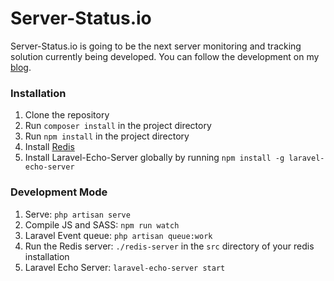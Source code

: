 Server-Status.io
===
Server-Status.io is going to be the next server monitoring and tracking solution currently being developed.
You can follow the development on my [blog](http://blog.server-status.io).

### Installation
1. Clone the repository 
2. Run `composer install` in the project directory
3. Run `npm install` in the project directory
4. Install [Redis](https://redis.io/)
5. Install Laravel-Echo-Server globally by running `npm install -g laravel-echo-server`

### Development Mode
1. Serve: `php artisan serve`
2. Compile JS and SASS: `npm run watch`
3. Laravel Event queue: `php artisan queue:work`
4. Run the Redis server: `./redis-server` in the `src` directory of your redis installation
5. Laravel Echo Server: `laravel-echo-server start`


